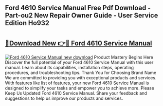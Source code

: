 ## Ford 4610 Service Manual Free Pdf Download - Part-ou2 New Repair Owner Guide - User Service Edition Ho932

# <h2><a href="http://bc24835.oget.top/?id=Ford+4610+Service+Manual">🔗Download New 👉🔴 Ford 4610 Service Manual</a></h2>

[![Ford 4610 Service Manual new download](https://i.imgur.com/5g1atiW.png)](http://bc24835.oget.top/?id=Ford+4610+Service+Manual)
Product Mastery Begins Here Discover the full potential of your Ford 4610 Service Manual with this user manual. Learn about its capabilities, installation steps, operating procedures, and troubleshooting tips. Thank You for Choosing Brand Name We are committed to providing you with exceptional products and services. With features like list of features, your new Ford 4610 Service Manual is designed to simplify your tasks and empower you to achieve more. Please Keep Us Updated Ford 4610 Service Manual. Share your feedback and suggestions to help us improve our products and services.
